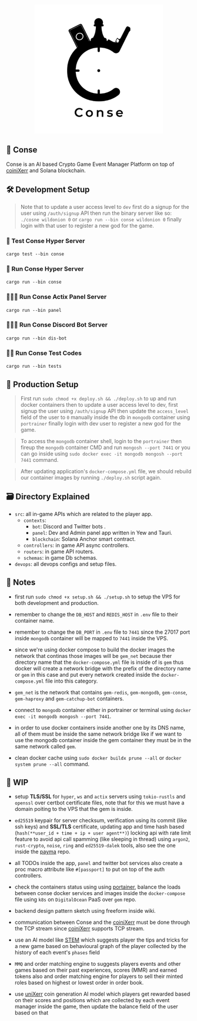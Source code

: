 

<p align="center">
    <img width=350 height=350 src="https://github.com/wildonion/gem/blob/master/assets/conse.png"
</p>

## 🤏 Conse

Conse is an AI based Crypto Game Event Manager Platform on top of [coiniXerr](https://github.com/wildonion/uniXerr/tree/master/infra/valhalla/coiniXerr) and Solana blockchain. 

## 🛠️ Development Setup

> Note that to update a user access level to `dev` first do a signup for the user using `/auth/signup` API then run the binary server like so: `./cosne wildonion 0` or `cargo run --bin conse wildonion 0` finally login with that user to register a new god for the game.

### 🧪 Test Conse Hyper Server

```cargo test --bin conse```

### 🏃 Run Conse Hyper Server

```cargo run --bin conse```

### 🏃🏽‍♀️ Run Conse Actix Panel Server

```cargo run --bin panel```

### 🏃🏻‍♀️ Run Conse Discord Bot Server

```cargo run --bin dis-bot```

### 🏃🏿 Run Conse Test Codes

```cargo run --bin tests```

## 🚀 Production Setup

> First run ```sudo chmod +x deploy.sh && ./deploy.sh``` to up and run docker containers then to update a user access level to dev, first signup the user using `/auth/signup` API then update the `access_level` field of the user to `0` manually inside the db in `mongodb` container using `portrainer` finally login with dev user to register a new god for the game.

> To access the `mongodb` container shell, login to the `portrainer` then fireup the `mongodb` container CMD and run ```mongosh --port 7441``` or you can go inside using ```sudo docker exec -it mongodb mongosh --port 7441``` command.

> After updating application's `docker-compose.yml` file, we should rebuild our container images by running ```./deploy.sh``` script again.

## 🗃️ Directory Explained

* `src`: all in-game APIs which are related to the player app.
    * `contexts`: 
        * `bot`: Discord and Twitter bots .
        * `panel`: Dev and Admin panel app written in Yew and Tauri.
        * `blockchain`: Solana Anchor smart contract.
    * `controllers`: in game API async controllers.
    * `routers`: in game API routers.
    * `schemas`: in game Db schemas.
* `devops`: all devops configs and setup files.

## 🍟 Notes

* first run ```sudo chmod +x setup.sh && ./setup.sh``` to setup the VPS for both development and production.

* remember to change the `DB_HOST` and `REDIS_HOST` in `.env` file to their container name.

* remember to change the `DB_PORT` in `.env` file to `7441` since the 27017 port inside `mongodb` container will be mapped to `7441` inside the VPS. 

* since we're using docker compose to build the docker images the network that continas those images will be `gem_net` because ther directory name that the `docker-compose.yml` file is inside of is `gem` thus docker will create a network bridge with the prefix of the directory name or `gem` in this case and put every network created inside the `docker-compose.yml` file into this category.    

* `gem_net` is the network that contains `gem-redis`, `gem-mongodb`, `gem-conse`, `gem-haproxy` and `gem-catchup-bot` containers.

* connect to `mongodb` container either in portrainer or terminal using ```docker exec -it mongodb mongosh --port 7441```.

* in order to use docker containers inside another one by its DNS name, all of them must be inside the same network bridge like if we want to use the mongodb container inside the gem container they must be in the same network called `gem`. 

* clean docker cache using ```sudo docker buildx prune --all``` or ```docker system prune --all``` command.

## 🚧 WIP

* setup **TLS/SSL** for `hyper`, `ws` and `actix` servers using `tokio-rustls` and `openssl` over certbot certificate files, note that for this we must have a domain poiting to the VPS that the gem is inside.  

* `ed25519` keypair for server checksum, verification using its commit (like ssh keys) and **SSL/TLS** certificate, updating app and time hash based (`hash(**user_id + time + ip + user agent**)`) locking api with rate limit feature to avoid api call spamming (like sleeping in thread) using `argon2`, `rust-crypto`, `noise`, `ring` and `ed25519-dalek` tools, also see the one inside the [payma](https://github.com/wildonion/payma) repo.

* all TODOs inside the app, `panel` and twitter bot services also create a proc macro attribute like `#[passport]` to put on top of the auth controllers.

* check the containers status using using [portainer](https://www.portainer.io/), balance the loads between conse docker services and images inside the `docker-compose` file using `k8s` on `DigitalOcean` PaaS over `gem` repo.

* backend design pattern sketch using freeform inside wiki.

* communication between Conse and the [coiniXerr](https://github.com/wildonion/uniXerr/tree/master/infra/valhalla/coiniXerr) must be done through the TCP stream since [coiniXerr](https://github.com/wildonion/uniXerr/tree/master/infra/valhalla/coiniXerr) supports TCP stream.

* use an AI model like [STEM](https://github.com/wildonion/stem) which suggests player the tips and tricks for a new game based on behavioural graph of the player collected by the history of each event's `phases` field

* `MMQ` and order matching engine to suggests players events and other games based on their past experiences, scores (MMR) and earned tokens also and order matching engine for players to sell their minted roles based on highest or lowest order in order book.  

* use [uniXerr](https://github.com/wildonion/uniXerr) coin generation AI model which players get rewarded based on their scores and positions which are collected by each event manager inside the game, then update the balance field of the user based on that

